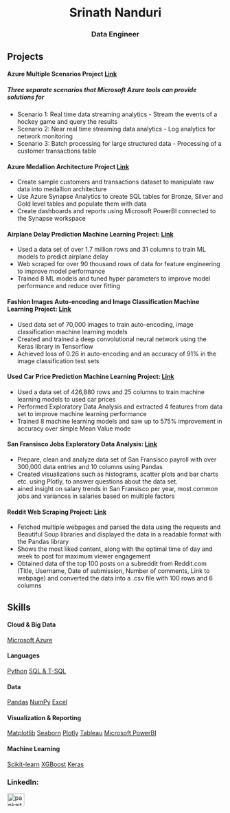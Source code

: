 <h1 align="center">Srinath Nanduri</h1>
<h3 align="center">Data Engineer</h3> 


## Projects

#### Azure Multiple Scenarios Project [Link](https://drive.google.com/file/d/1IjPF3YBlqaPKjxKieFvmPLSw9RDrPH3u/view?usp=sharing)
##### Three separate scenarios that Microsoft Azure tools can provide solutions for

* Scenario 1: Real time data streaming analytics - Stream the events of a hockey game and query the results
* Scenario 2: Near real time streaming data analytics - Log analytics for network monitoring
* Scenario 3: Batch processing for large structured data - Processing of a customer transactions table

#### Azure Medallion Architecture Project [Link](https://drive.google.com/file/d/1bHgO5YEtkDzXca3bsNDmc6u_Zw8uomet/view?usp=drive_link)

* Create sample customers and transactions dataset to manipulate raw data into medallion architecture
* Use Azure Synapse Analytics to create SQL tables for Bronze, Silver and Gold level tables and populate them with data
* Create dashboards and reports using Microsoft PowerBI connected to the Synapse workspace

#### Airplane Delay Prediction Machine Learning Project: [Link](https://drive.google.com/file/d/1vcy1104NuFZcHYNliuCf_F5OahvDO1WZ/view?usp=sharing)

* Used a data set of over 1.7 million rows and 31 columns to train ML models to predict airplane delay
* Web scraped for over 90 thousand rows of data for feature engineering to improve model performance
* Trained 8 ML models and tuned hyper parameters to improve model performance and reduce over fitting

#### Fashion Images Auto-encoding and Image Classification Machine Learning Project: [Link](https://drive.google.com/file/d/1owVZbfaW7mur9TY-eAAOsHKaGC8Ed7tf/view?usp=sharing)

* Used data set of 70,000 images to train auto-encoding, image classification machine learning models
* Created and trained a deep convolutional neural network using the Keras library in Tensorflow
* Achieved loss of 0.26 in auto-encoding and an accuracy of 91% in the image classification test sets

#### Used Car Price Prediction Machine Learning Project: [Link](https://drive.google.com/file/d/1tszuZ3mxuK1W3LqzXNsS0auZN4AATfHB/view?usp=sharing)

* Used a data set of 426,880 rows and 25 columns to train machine learning models to used car prices
* Performed Exploratory Data Analysis and extracted 4 features from data set to improve machine learning performance
* Trained 8 machine learning models and saw up to 575% improvement in accuracy over simple Mean Value mode

#### San Fransisco Jobs Exploratory Data Analysis: [Link](https://drive.google.com/file/d/1wuhSbhy8nFMbIZo2WxbCgi4WzD02IBxc/view?usp=sharing)

* Prepare, clean and analyze data set of San Fransisco payroll with over 300,000 data entries and 10 columns using Pandas
* Created visualizations such as histograms, scatter plots and bar charts etc. using Plotly, to answer questions about the data set.
* ained insight on salary trends in San Fransisco per year, most common jobs and variances in salaries based on multiple factors

#### Reddit Web Scraping Project: [Link](https://drive.google.com/file/d/1g7UqlEL_G9zhiQQFYjvtzyJED-V23lBj/view?usp=drive_link)

* Fetched multiple webpages and parsed the data using the requests and Beautiful Soup libraries and displayed the data in a readable format with the Pandas library
* Shows the most liked content, along with the optimal time of day and week to post for maximum viewer engagement
* Obtained data of the top 100 posts on a subreddit from Reddit.com (Title, Username, Date of submission, Number of comments, Link to webpage) and converted the data into a .csv file with 100 rows and 6 columns


## Skills

#### Cloud & Big Data
[Microsoft Azure](https://azure.microsoft.com/en-ca)

#### Languages 
[Python](https://www.python.org/)
[SQL & T-SQL](https://learn.microsoft.com/en-us/sql/t-sql/language-reference?view=sql-server-ver16)

#### Data
[Pandas](https://pandas.pydata.org/)
[NumPy](https://numpy.org/)
[Excel](https://www.microsoft.com/en-us/microsoft-365/excel)

#### Visualization & Reporting
[Matplotlib](https://matplotlib.org/)
[Seaborn](https://seaborn.pydata.org/)
[Plotly](https://plotly.com/python/)
[Tableau](https://www.tableau.com/)
[Microsoft PowerBI](https://www.microsoft.com/en-us/power-platform/products/power-bi)

#### Machine Learning
[Scikit-learn](https://scikit-learn.org/stable/index.html)
[XGBoost](https://xgboost.readthedocs.io/en/stable/python/python_intro.html)
[Keras](https://www.tensorflow.org/api_docs/python/tf/keras)

<h3 align="left">LinkedIn:</h3>
<p align="left">
<a href="https://linkedin.com/in/srinath-nanduri" target="blank"><img align="center" src="https://raw.githubusercontent.com/rahuldkjain/github-profile-readme-generator/master/src/images/icons/Social/linked-in-alt.svg" alt="pankajthakur3999" height="30" width="40" /></a>
</p>

